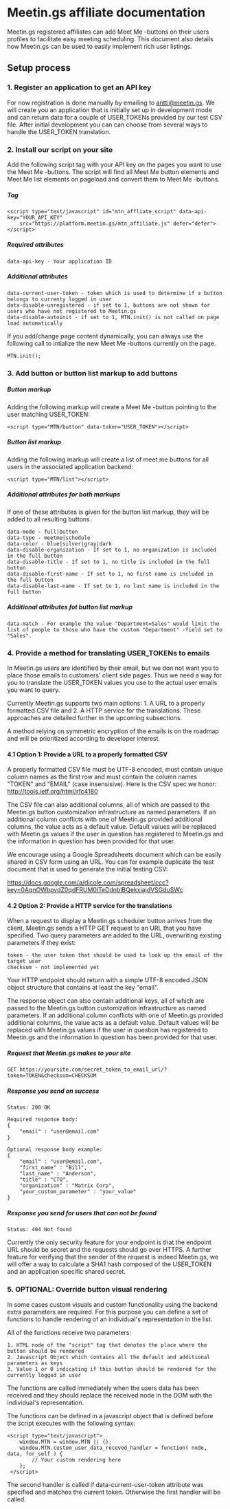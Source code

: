 # Meetin.gs affiliate documentation

Meetin.gs registered affiliates can add Meet Me -buttons on their users profiles to facilitate easy meeting scheduling. This document also details how Meetin.gs can be used to easily implement rich user listings.

## Setup process

### 1. Register an application to get an API key

For now registration is done manually by emailing to antti@meetin.gs. We will create you an application that is initially set up in development mode and can return data for a couple of USER\_TOKENs provided by our test CSV file. After initial development you can can choose from several ways to handle the USER\_TOKEN translation.

### 2. Install our script on your site

Add the following script tag with your API key on the pages you want to use the Meet Me -buttons. The script will find all Meet Me button elements and Meet Me list elements on pageload and convert them to Meet Me -buttons.

##### Tag

    <script type="text/javascript" id="mtn_affliate_script" data-api-key="YOUR_API_KEY"
        src="https://platform.meetin.gs/mtn_affiliate.js" defer="defer"></script>

##### Required attributes

    data-api-key - Your application ID

##### Additional attributes

    data-current-user-token - token which is used to determine if a button belongs to currenty logged in user
    data-disable-unregistered - if set to 1, buttons are not shown for users who have not registered to Meetin.gs
    data-disable-autoinit - if set to 1, MTN.init() is not called on page load automatically

If you add/change page content dynamically, you can always use the following call to intialize the new Meet Me -buttons currently on the page.

    MTN.init();

### 3. Add button or button list markup to add buttons

##### Button markup

Adding the following markup will create a Meet Me -button pointing to the user matching USER\_TOKEN:

    <script type="MTN/button" data-token="USER_TOKEN"></script>

##### Button list markup

Adding the following markup will create a list of meet me buttons for all users in the associated application backend:

    <script type="MTN/list"></script>

##### Additional attributes for both markups

If one of these attributes is given for the button list markup, they will be added to all resulting buttons.

    data-mode - full|button
    data-type - meetme|schedule
    data-color - blue|silver|gray|dark
    data-disable-organization - If set to 1, no organization is included in the full button 
    data-disable-title - If set to 1, no title is included in the full button
    data-disable-first-name - If set to 1, no first name is included in the full button
    data-disable-last-name - If set to 1, no last name is included in the full button

##### Additional attributes fot button list markup

    data-match - For example the value "Department=Sales" would limit the list of people to those who have the custom "Department" -field set to "Sales".

### 4. Provide a method for translating USER\_TOKENs to emails

In Meetin.gs users are identified by their email, but we don not want you to place those emails to customers' client side pages. Thus we need a way for you to translate the USER\_TOKEN values you use to the actual user emails you want to query.

Currently Meetin.gs supports two main options: 1. A URL to a properly formatted CSV file and 2. A HTTP service for the translations. These approaches are detailed further in the upcoming subsections.

A method relying on symmetric encryption of the emails is on the roadmap and will be prioritized according to developer interest.

#### 4.1 Option 1: Provide a URL to a properly formatted CSV

A properly formatted CSV file must be UTF-8 encoded, must contain unique column names as the first row and must contain the column names "TOKEN" and "EMAIL" (case insensisive). Here is the CSV spec we honor: http://tools.ietf.org/html/rfc4180

The CSV file can also additional columns, all of which are passed to the Meetin.gs button customization infrastructure as named parameters. If an additional column conflicts with one of Meetin.gs provided additional columns, the value acts as a default value. Default values will be replaced with Meetin.gs values if the user in question has registered to Meetin.gs and the information in question has been provided for that user.

We encourage using a Google Spreadsheets document which can be easily shared in CSV form using an URL. You can for example duplicate the test document that is used to generate the initial testing CSV:

https://docs.google.com/a/dicole.com/spreadsheet/ccc?key=0AqnOWbpvdZ0qdFRUM0lTeDdnblBQekxiajdVSGduSWc

#### 4.2 Option 2: Provide a HTTP service for the translations

When a request to display a Meetin.gs scheduler button arrives from the client, Meetin.gs sends a HTTP GET request to an URL that you have specified. Two query parameters are added to the URL, overwriting existing parameters if they exist:

    token - the user token that should be used to look up the email of the target user
    checksum - not implemented yet

Your HTTP endpoint should return with a simple UTF-8 encoded JSON object structure that contains at least the key "email".

The response object can also contain additional keys, all of which are passed to the Meetin.gs button customization infrastructure as named parameters. If an additional column conflicts with one of Meetin.gs provided additional columns, the value acts as a default value. Default values will be replaced with Meetin.gs values if the user in question has registered to Meetin.gs and the information in question has been provided for that user.

##### Request that Meetin.gs makes to your site

    GET https://yoursite.com/secret_token_to_email_url/?token=TOKEN&checksum=CHECKSUM

##### Response you send on success

    Status: 200 OK
    
    Required response body:
    {
        "email" : "user@email.com"
    }
    
    Optional response body example:
    {
        "email" : "user@email.com",
        "first_name" : "Bill",
        "last_name" : "Anderson",
        "title" : "CTO",
        "organization" : "Matrix Corp",
        "your_custom_parameter" : "your_value"
    }

##### Response you send for users that can not be found
    
    Status: 404 Not found

Currently the only security feature for your endpoint is that the endpoint URL should be secret and the requests should go over HTTPS. A further feature for verifying that the sender of the request is indeed Meetin.gs, we will offer a way to calculate a SHA1 hash composed of the USER_TOKEN and an application specific shared secret.

### 5. OPTIONAL: Override button visual rendering

In some cases custom visuals and custom functionality using the backend extra parameters are required. For this purpose you can define a set of functions to handle rendering of an individual's representation in the list.

All of the functions receive two parameters:

    1. HTML node of the "script" tag that denotes the place where the button should be rendered
    2. Javascript Object which contains all the default and additional parameters as keys
    3. Value 1 or 0 indicating if this button should be rendered for the currently logged in user

The functions are called immediately when the users data has been received and they should replace the received node in the DOM with the individual's representation.

The functions can be defined in a javascript object that is defined before the script executes with the following syntax:

    <script type="text/javascript">
        window.MTN = window.MTN || {};
        window.MTN.custom_user_data_receved_handler = function( node, data, for_self ) {
            // Your custom rendering here
        };
     </script>

The second handler is called if data-current-user-token attribute was specified and matches the current token. Otherwise the first handler will be called.

